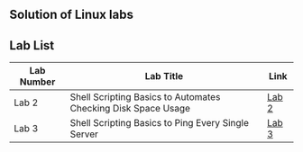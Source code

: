 ## Solution of Linux labs 

## Lab List

| Lab Number | Lab Title                                                                                                      | Link                                                                                   |
|------------|-----------------------------------------------------------------------------------------------------------------------------------|-------------------------------------------------------------------------------------------------------------------------------------------------|
| Lab 2     |  Shell Scripting Basics to Automates Checking Disk Space Usage                           | [Lab 2](https://github.com/Osamaomera/IVOLVE-OJT/tree/main/Linux/lab-2)       |
| Lab 3     |  Shell Scripting Basics to Ping Every Single Server                       | [Lab 3](https://github.com/Osamaomera/IVOLVE-OJT/tree/main/Linux/lab-3)       |